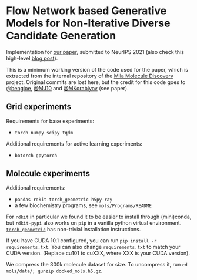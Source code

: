# Flow Network based Generative Models for Non-Iterative Diverse Candidate Generation

Implementation for [our paper](https://arxiv.org/abs/2106.04399), submitted to NeurIPS 2021 (also check this high-level [blog post](http://folinoid.com/w/gflownet)).

This is a minimum working version of the code used for the paper, which is extracted from the internal repository of the [Mila Molecule Discovery](https://mila.quebec/en/ai-society/exascale-search-of-molecules/) project. Original commits are lost here, but the credit for this code goes to [@bengioe](https://github.com/bengioe), [@MJ10](https://github.com/MJ10) and [@MKorablyov](https://github.com/MKorablyov/) (see paper).

## Grid experiments

Requirements for base experiments: 
- `torch numpy scipy tqdm`

Additional requirements for active learning experiments: 
- `botorch gpytorch`


## Molecule experiments

Additional requirements:
- `pandas rdkit torch_geometric h5py ray`
- a few biochemistry programs, see `mols/Programs/README`

For `rdkit` in particular we found it to be easier to install through (mini)conda, but `rdkit-pypi` also works on `pip` in a vanilla python virtual environment. [`torch_geometric`](https://github.com/rusty1s/pytorch_geometric) has non-trivial installation instructions.

If you have CUDA 10.1 configured, you can run `pip install -r requirements.txt`. You can also change `requirements.txt` to match your CUDA version. (Replace cu101 to cuXXX, where XXX is your CUDA version).

We compress the 300k molecule dataset for size. To uncompress it, run `cd mols/data/; gunzip docked_mols.h5.gz`.
